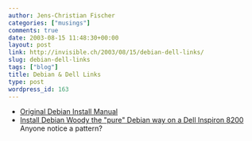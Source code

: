 ```yaml
---
author: Jens-Christian Fischer
categories: ["musings"]
comments: true
date: 2003-08-15 11:48:30+00:00
layout: post
link: http://invisible.ch/2003/08/15/debian-dell-links/
slug: debian-dell-links
tags: ["blog"]
title: Debian & Dell Links
type: post
wordpress_id: 163
---
```


  * [Original Debian Install Manual](http://www.debian.org/releases/stable/i386/install.en.html)
  * [Install Debian Woody the "pure" Debian way on a Dell Inspiron 8200](http://rain.prohosting.com/qmatrix1/DebianDell8200/)
Anyone notice a pattern?
